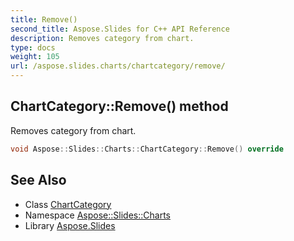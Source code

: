 ```yaml
---
title: Remove()
second_title: Aspose.Slides for C++ API Reference
description: Removes category from chart.
type: docs
weight: 105
url: /aspose.slides.charts/chartcategory/remove/
---
```

## ChartCategory::Remove() method


Removes category from chart.

```cpp
void Aspose::Slides::Charts::ChartCategory::Remove() override
```


## See Also

* Class [ChartCategory](../)
* Namespace [Aspose::Slides::Charts](../../)
* Library [Aspose.Slides](../../../)